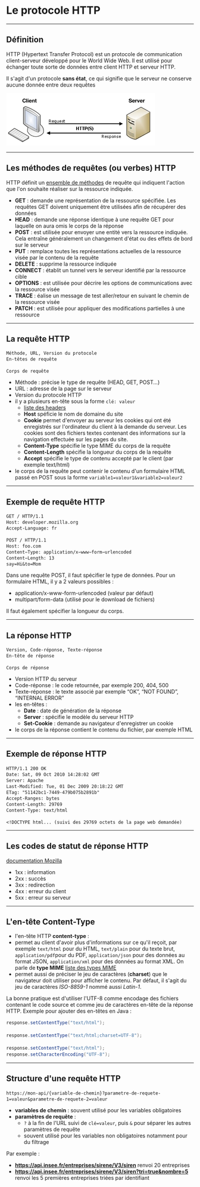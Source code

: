 # Le protocole HTTP

----

## Définition

HTTP (Hypertext Transfer Protocol) est un protocole de communication client-serveur développé pour le World Wide Web. Il est utilisé pour échanger toute sorte de données entre client HTTP et serveur HTTP.

Il s'agit d'un protocole **sans état**, ce qui signifie que le serveur ne conserve aucune donnée entre deux requêtes

![Schéma illustrant les échanges entre le client et le serveur](diapos/images/client-serveur.png "Schéma illustrant les échanges entre le client et le serveur")

----

## Les méthodes de requêtes (ou verbes) HTTP

HTTP définit un [ensemble de méthodes](https://developer.mozilla.org/fr/docs/Web/HTTP/M%C3%A9thode) de requête qui indiquent l'action que l'on souhaite réaliser sur la ressource indiquée.

- **GET** : demande une représentation de la ressource spécifiée. Les requêtes GET doivent uniquement être utilisées afin de récupérer des données
- **HEAD** : demande une réponse identique à une requête GET pour laquelle on aura omis le corps de la réponse
- **POST** : est utilisée pour envoyer une entité vers la ressource indiquée. Cela  entraîne généralement un changement d'état ou des effets de bord sur le serveur
- **PUT** : remplace toutes les représentations actuelles de la ressource visée par le contenu de la requête
- **DELETE** : supprime la ressource indiquée
- **CONNECT** : établit un tunnel vers le serveur identifié par la ressource cible
- **OPTIONS** : est utilisée pour décrire les options de communications avec la ressource visée
- **TRACE** : éalise un message de test aller/retour en suivant le chemin de la ressource visée
- **PATCH** : est utilisée pour appliquer des modifications partielles à une ressource

----

## La requête HTTP

```http
Méthode, URL, Version du protocole
En-têtes de requête

Corps de requête
```

- Méthode : précise le type de requête (HEAD, GET, POST...)
- URL : adresse de la page sur le serveur
- Version du protocole HTTP
- il y a plusieurs en-tête sous la forme `clé: valeur` 
    - [liste des headers](https://developer.mozilla.org/fr/docs/Web/HTTP/Headers)
    - **Host** spéficie le nom de domaine du site
    - **Cookie** permet d'envoyer au serveur les cookies qui ont été enregistrés sur l'ordinateur du client à la demande du serveur. Les cookies sont des fichiers textes contenant des informations sur la navigation effectuée sur les pages du site.
    - **Content-Type** spécifie le type MIME du corps de la requête
    - **Content-Length** spécifie la longueur du corps de la requête
    - **Accept** spécifie le type de contenu accepté par le client (par exemple text/html)
- le corps de la requête peut contenir le contenu d'un formulaire HTML passé en POST sous la forme `variable1=valeur1&variable2=valeur2`

----

## Exemple de requête HTTP

```http
GET / HTTP/1.1
Host: developer.mozilla.org
Accept-Language: fr

POST / HTTP/1.1
Host: foo.com
Content−Type: application/x−www−form−urlencoded
Content−Length: 13
say=Hi&to=Mom
```

Dans une requête POST, il faut spécifier le type de données. Pour un formulaire HTML, il y a 2 valeurs possibles :
- application/x-www-form-urlencoded (valeur par défaut)
- multipart/form-data (utilisé pour le download de fichiers)

Il faut également spécifier la longueur du corps.

----

## La réponse HTTP

```http
Version, Code-réponse, Texte-réponse
En-tête de réponse

Corps de réponse
```
- Version HTTP du serveur
- Code-réponse : le code retournée, par exemple 200, 404, 500
- Texte-réponse : le texte associé par exemple “OK”, “NOT FOUND”, “INTERNAL ERROR”
- les en-têtes :
    - **Date** : date de génération de la réponse
    - **Server** : spécifie le modèle du serveur HTTP
    - **Set-Cookie** : demande au navigateur d'enregistrer un cookie
- le corps de la réponse contient le contenu du fichier, par exemple HTML

----

## Exemple de réponse HTTP

```http
HTTP/1.1 200 OK
Date: Sat, 09 Oct 2010 14:28:02 GMT
Server: Apache
Last-Modified: Tue, 01 Dec 2009 20:18:22 GMT
ETag: "51142bc1-7449-479b075b2891b"
Accept-Ranges: bytes
Content-Length: 29769
Content-Type: text/html

<!DOCTYPE html... (suivi des 29769 octets de la page web demandée)
```

----

## Les codes de statut de réponse HTTP

[documentation Mozilla](https://developer.mozilla.org/fr/docs/Web/HTTP/Status)
- 1xx : information
- 2xx : succès
- 3xx : redirection
- 4xx : erreur du client
- 5xx : erreur su serveur

----

## L'en-tête Content-Type

- l'en-tête HTTP **content-type** :
- permet au client d'avoir plus d'informations sur ce qu'il reçoit, par exemple `text/html` pour du HTML, `text/plain` pour du texte brut, `application/pdf`pour du PDF, `application/json` pour des données au format JSON, `application/xml` pour des données au format XML. On parle de **type MIME** [liste des types MIME](https://developer.mozilla.org/fr/docs/Web/HTTP/Basics_of_HTTP/MIME_types/Complete_list_of_MIME_types)
- permet aussi de préciser le jeu de caractères (**charset**) que le navigateur doit utiliser pour afficher le contenu. Par défaut, il s'agit du jeu de caractères *ISO-8859-1* nommé aussi *Latin-1*.

La bonne pratique est d'utiliser l'UTF-8 comme encodage des fichiers contenant le code source et comme jeu de caractères en-tête de la réponse HTTP. Exemple pour ajouter des en-têtes en Java :
```java
response.setContentType("text/html");

response.setContentType("text/html;charset=UTF-8");

response.setContentType("text/html");
response.setCharacterEncoding("UTF-8");
```

----

## Structure d'une requête HTTP

```http
https://mon-api/{variable-de-chemin}?parametre-de-requete-1=valeur&parametre-de-requete-2=valeur
```
- **variables de chemin** : souvent utilisé pour les variables obligatoires
- **paramètres de requête** :
    - `?` à la fin de l'URL suivi de `clé=valeur`, puis `&` pour séparer les autres paramètres de requête
    - souvent utilisé pour les variables non obligatoires notamment pour du filtrage

Par exemple :
- **https://api.insee.fr/entreprises/sirene/V3/siren** renvoi 20 entreprises
- **https://api.insee.fr/entreprises/sirene/V3/siren?tri=true&nombre=5** renvoi les 5 premières entreprises triées par identifiant